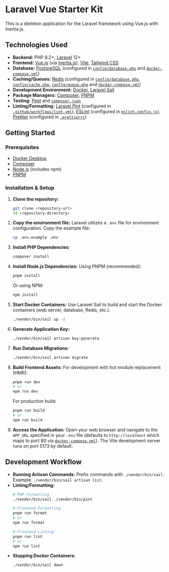 # Laravel Vue Starter Kit

This is a skeleton application for the Laravel framework using Vue.js with Inertia.js.

## Technologies Used

*   **Backend:** PHP 8.2+, [Laravel](https://laravel.com/) 12+
*   **Frontend:** [Vue.js](https://vuejs.org/) (via [Inertia.js](https://inertiajs.com/)), [Vite](https://vitejs.dev/), [Tailwind CSS](https://tailwindcss.com/)
*   **Database:** [PostgreSQL](https://www.postgresql.org/) (configured in [`config/database.php`](config/database.php) and [`docker-compose.yml`](docker-compose.yml))
*   **Caching/Queues:** [Redis](https://redis.io/) (configured in [`config/database.php`](config/database.php), [`config/cache.php`](config/cache.php), [`config/queue.php`](config/queue.php) and [`docker-compose.yml`](docker-compose.yml))
*   **Development Environment:** [Docker](https://www.docker.com/), [Laravel Sail](https://laravel.com/docs/sail)
*   **Package Managers:** [Composer](https://getcomposer.org/), [PNPM](https://pnpm.io/)
*   **Testing:** [Pest](https://pestphp.com/) and [`composer.json`](composer.json)
*   **Linting/Formatting:** [Laravel Pint](https://laravel.com/docs/pint) (configured in [`.github/workflows/lint.yml`](.github/workflows/lint.yml)), [ESLint](https://eslint.org/) (configured in [`eslint.config.js`](eslint.config.js)), [Prettier](https://prettier.io/) (configured in [`.prettierrc`](.prettierrc))

## Getting Started

### Prerequisites

*   [Docker Desktop](https://www.docker.com/products/docker-desktop/)
*   [Composer](https://getcomposer.org/download/)
*   [Node.js](https://nodejs.org/) (includes npm)
*   [PNPM](https://pnpm.io/installation)

### Installation & Setup

1.  **Clone the repository:**
    ```bash
    git clone <repository-url>
    cd <repository-directory>
    ```

2.  **Copy the environment file:**
    Laravel utilizes a `.env` file for environment configuration. Copy the example file:
    ```bash
    cp .env.example .env
    ```

3.  **Install PHP Dependencies:**
    ```bash
    composer install
    ```

4.  **Install Node.js Dependencies:**
    Using PNPM (recommended):
    ```bash
    pnpm install
    ```
    Or using NPM:
    ```bash
    npm install
    ```

5.  **Start Docker Containers:**
    Use Laravel Sail to build and start the Docker containers (web server, database, Redis, etc.).
    ```bash
    ./vendor/bin/sail up -d
    ```

6.  **Generate Application Key:**
    ```bash
    ./vendor/bin/sail artisan key:generate
    ```

7.  **Run Database Migrations:**
    ```bash
    ./vendor/bin/sail artisan migrate
    ```

8.  **Build Frontend Assets:**
    For development with hot module replacement (HMR):
    ```bash
    pnpm run dev
    # or
    npm run dev
    ```
    For production build:
    ```bash
    pnpm run build
    # or
    npm run build
    ```

9.  **Access the Application:**
    Open your web browser and navigate to the `APP_URL` specified in your `.env` file (defaults to `http://localhost` which maps to port 80 via [`docker-compose.yml`](docker-compose.yml)). The Vite development server runs on port 5173 by default.

## Development Workflow

*   **Running Artisan Commands:** Prefix commands with `./vendor/bin/sail`. Example: `./vendor/bin/sail artisan list`.
*   **Linting/Formatting:**
    ```bash
    # PHP Formatting
    ./vendor/bin/sail ./vendor/bin/pint

    # Frontend Formatting
    pnpm run format
    # or
    npm run format

    # Frontend Linting
    pnpm run lint
    # or
    npm run lint
    ```
*   **Stopping Docker Containers:**
    ```bash
    ./vendor/bin/sail down
    ```
